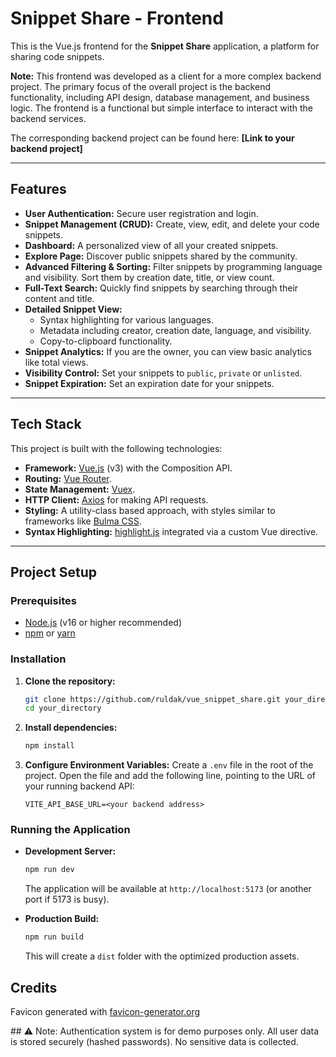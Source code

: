 # Snippet Share - Frontend

This is the Vue.js frontend for the **Snippet Share** application, a platform for sharing code snippets.

**Note:** This frontend was developed as a client for a more complex backend project. The primary focus of the overall project is the backend functionality, including API design, database management, and business logic. The frontend is a functional but simple interface to interact with the backend services.

The corresponding backend project can be found here: **[Link to your backend project]**

---

## Features

*   **User Authentication:** Secure user registration and login.
*   **Snippet Management (CRUD):** Create, view, edit, and delete your code snippets.
*   **Dashboard:** A personalized view of all your created snippets.
*   **Explore Page:** Discover public snippets shared by the community.
*   **Advanced Filtering & Sorting:** Filter snippets by programming language and visibility. Sort them by creation date, title, or view count.
*   **Full-Text Search:** Quickly find snippets by searching through their content and title.
*   **Detailed Snippet View:**
    *   Syntax highlighting for various languages.
    *   Metadata including creator, creation date, language, and visibility.
    *   Copy-to-clipboard functionality.
*   **Snippet Analytics:** If you are the owner, you can view basic analytics like total views.
*   **Visibility Control:** Set your snippets to `public`, `private`  or `unlisted`.
*   **Snippet Expiration:** Set an expiration date for your snippets.

---

## Tech Stack

This project is built with the following technologies:

*   **Framework:** [Vue.js](https://vuejs.org/) (v3) with the Composition API.
*   **Routing:** [Vue Router](https://router.vuejs.org/).
*   **State Management:** [Vuex](https://vuex.vuejs.org/).
*   **HTTP Client:** [Axios](https://axios-http.com/) for making API requests.
*   **Styling:** A utility-class based approach, with styles similar to frameworks like [Bulma CSS](https://bulma.io/).
*   **Syntax Highlighting:** [highlight.js](https://highlightjs.org/) integrated via a custom Vue directive.

---

## Project Setup

### Prerequisites

*   [Node.js](https://nodejs.org/) (v16 or higher recommended)
*   [npm](https://www.npmjs.com/) or [yarn](https://yarnpkg.com/)

### Installation

1.  **Clone the repository:**
    ```bash
    git clone https://github.com/ruldak/vue_snippet_share.git your_directory
    cd your_directory
    ```

2.  **Install dependencies:**
    ```bash
    npm install
    ```

3.  **Configure Environment Variables:**
    Create a `.env` file in the root of the project. Open the file and add the following line, pointing to the URL of your running backend API:
    ```
    VITE_API_BASE_URL=<your backend address>
    ```

### Running the Application

*   **Development Server:**
    ```bash
    npm run dev
    ```
    The application will be available at `http://localhost:5173` (or another port if 5173 is busy).

*   **Production Build:**
    ```bash
    npm run build
    ```
    This will create a `dist` folder with the optimized production assets.
	
## Credits

Favicon generated with [favicon-generator.org](https://www.favicon-generator.org/)

##️ ⚠ Note: Authentication system is for demo purposes only. 
All user data is stored securely (hashed passwords). 
No sensitive data is collected.